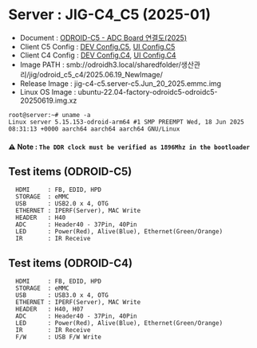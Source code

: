 # Server : JIG-C4_C5 (2025-01)

* Document : [ODROID-C5 - ADC Board 연결도(2025)](https://docs.google.com/spreadsheets/d/1DmyNXs4d5W-9Q2ZlV6k4eF86kqg6jsr3/edit?gid=346818897#gid=346818897)
* Client C5 Config : [DEV Config.C5](/configs/c4_c5_server.c5.cfg), [UI Config.C5](/configs/c4_c5_ui.c5.cfg)
* Client C4 Config : [DEV Config.C4](/configs/c4_c5_server.c4.cfg), [UI Config.C4](/configs/c4_c5_ui.c4.cfg)
* Image PATH     : smb://odroidh3.local/sharedfolder/생산관리/jig/odroid_c5_c4/2025.06.19_NewImage/
* Release Image  : jig-c4-c5.server-c5.Jun_20_2025.emmc.img
* Linux OS Image : ubuntu-22.04-factory-odroidc5-odroidc5-20250619.img.xz
```
root@server:~# uname -a
Linux server 5.15.153-odroid-arm64 #1 SMP PREEMPT Wed, 18 Jun 2025 08:31:13 +0000 aarch64 aarch64 aarch64 GNU/Linux
```
#### ⚠️ **Note : `The DDR clock must be verified as 1896Mhz in the bootloader`**

## Test items (ODROID-C5)
```
  HDMI     : FB, EDID, HPD
  STORAGE  : eMMC
  USB      : USB2.0 x 4, OTG
  ETHERNET : IPERF(Server), MAC Write
  HEADER   : H40
  ADC      : Header40 - 37Pin, 40Pin
  LED      : Power(Red), Alive(Blue), Ethernet(Green/Orange)
  IR       : IR Receive
```

## Test items (ODROID-C4)
```
  HDMI     : FB, EDID, HPD
  STORAGE  : eMMC
  USB      : USB3.0 x 4, OTG
  ETHERNET : IPERF(Server), MAC Write
  HEADER   : H40, H07
  ADC      : Header40 - 37Pin, 40Pin
  LED      : Power(Red), Alive(Blue), Ethernet(Green/Orange)
  IR       : IR Receive
  F/W      : USB F/W Write
```
